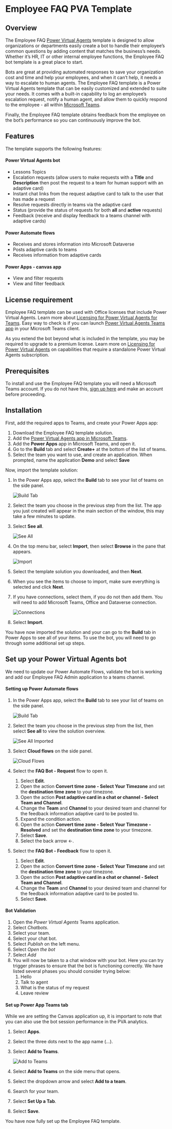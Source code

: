 # Employee FAQ PVA Template

## Overview

The Employee FAQ [Power Virtual Agents](https://powervirtualagents.microsoft.com/) template is designed to allow organizations or departments easily create a bot to handle their employee’s common questions by adding content that matches the business’s needs. Whether it’s HR, IT or other internal employee functions, the Employee FAQ bot template is a great place to start. 

Bots are great at providing automated responses to save your organization cost and time and help your employees, and when it can’t help, it needs a way to escalate to human agents. The Employee FAQ template is a Power Virtual Agents template that can be easily customized and extended to suite your needs. It comes with a built-in capability to log an employee’s escalation request, notify a human agent, and allow them to quickly respond to the employee - all within [Microsoft Teams](https://www.microsoft.com/microsoft-teams/group-chat-software). 

Finally, the Employee FAQ template obtains feedback from the employee on the bot’s performance so you can continuously improve the bot.



## Features

The template supports the following features:



#### Power Virtual Agents bot

- Lessons Topics
- Escalation requests (allow users to make requests with a **Title** and **Description** then post the request to a team for human support with an adaptive card)
- Instant chat links from the request adaptive card to talk to the user that has made a request
- Resolve requests directly in teams via the adaptive card
- Status (provide the status of requests for both **all** and **active** requests)
- Feedback (receive and display feedback to a teams channel with adaptive cards)



#### Power Automate flows

- Receives and stores information into Microsoft Dataverse
- Posts adaptive cards to teams
- Receives information from adaptive cards



#### Power Apps - canvas app

- View and filter requests
- View and filter feedback



## License requirement

Employee FAQ template can be used with Office licenses that include Power Virtual Agents. Learn more about [Licensing for Power Virtual Agents for Teams]( https://docs.microsoft.com/power-virtual-agents/teams/requirements-licensing-teams). Easy way to check is if you can launch [Power Virtual Agents Teams app](https://aka.ms/PVAForTeams) in your Microsoft Teams client.

As you extend the bot beyond what is included in the template, you may be required to upgrade to a premium license. Learn more on [Licensing for Power Virtual Agents](https://docs.microsoft.com/power-virtual-agents/requirements-licensing-subscriptions) on capabilities that require a standalone Power Virtual Agents subscription.



## Prerequisites

To install and use the Employee FAQ template you will need a Microsoft Teams account. If you do not have this, [sign up here](https://www.microsoft.com/microsoft-teams/group-chat-software) and make an account before proceeding.



## Installation

First, add the required apps to Teams, and create your Power Apps app:

1. Download the Employee FAQ template solution.
2. Add the [Power Virtual Agents app in Microsoft Teams](https://docs.microsoft.com/power-virtual-agents/teams/authoring-first-bot-teams#add-the-power-virtual-agents-app-in-microsoft-teams).
3. Add the **Power Apps** app in Microsoft Teams, and open it.
4. Go to the **Build** tab and select **Create+** at the bottom of the list of teams.
5. Select the team you want to use, and create an application. When prompted, name the application **Demo** and select **Save** 

 

Now, import the template solution:

1. In the Power Apps app, select the **Build** tab to see your list of teams on the side panel. 
   

   ![Build Tab](Images/Build-Tab)
   
2. Select the team you choose in the previous step from the list. The app you just created will appear in the main section of the window, this may take a few minutes to update.

3. Select **See all**.
   

   ![See All](Images/See-All)
   
4. On the top menu bar, select **Import**, then select **Browse** in the pane that appears.


   ![Import](Images/Import)

5. Select the template solution you downloaded, and then **Next**.

6. When you see the items to choose to import, make sure everything is selected and click **Next**.

7. If you have connections, select them, if you do not then add them. You will need to add Microsoft Teams, Office and Dataverse connection.


   ![Connections](Images/Connections)

8. Select **Import**.



You have now imported the solution and your can go to the **Build** tab in Power Apps to see all of your items. To use the bot, you will need to go through some additional set up steps.



## Set up your Power Virtual Agents bot

We need to update our Power Automate Flows, validate the bot is working and add our Employee FAQ Admin application to a teams channel.



#### Setting up Power Automate flows

1. In the Power Apps app, select the **Build** tab to see your list of teams on the side panel.
   

    ![Build Tab](Images/Build-Tab)


2. Select the team you choose in the previous step from the list, then select **See all** to view the solution overview.


   ![See All Imported](Images/Imported-See-All)

   

3. Select **Cloud flows** on the side panel.
   

   ![Cloud Flows](Images/Cloud-Flows)
   
4. Select the **FAQ Bot - Request** flow to open it.
   1. Select **Edit**.
   2. Open the action **Convert time zone - Select Your Timezone** and set the **destination time zone** to your timezone.
   3. Open the action **Post adaptive card in a chat or channel - Select Team and Channel**.
   4. Change the **Team** and **Channel** to your desired team and channel for the feedback information adaptive card to be posted to.
   5. Expand the condition action.
   6.  Open the action **Convert time zone - Select Your Timezone - Resolved** and set the **destination time zone** to your timezone.
   7. Select **Save**.
   8. Select the back arrow ←.

5. Select the **FAQ Bot - Feedback** flow to open it.
   1. Select **Edit**.
   2. Open the action **Convert time zone - Select Your Timezone** and set the **destination time zone** to your timezone.
   3. Open the action **Post adaptive card in a chat or channel - Select Team and Channel**.
   4. Change the **Team** and **Channel** to your desired team and channel for the feedback information adaptive card to be posted to.
   5. Select **Save**.



#### Bot Validation

1. Open the *Power Virtual Agents* Teams application.
2. Select *Chatbots*.
3. Select your team.
4. Select your chat bot.
5. Select *Publish* on the left menu.
6. Select *Open the bot*
7. Select *Add*
8. You will now be taken to a chat window with your bot. Here you can try trigger phrases to ensure that the bot is functioning correctly. We have listed several phases you should consider trying below:
   1. Hello
   2. Talk to agent
   3. What is the status of my request
   4. Leave review



#### Set up Power App Teams tab

While we are setting the Canvas application up, it is important to note that you can also use the bot session performance in the PVA analytics.

 

1. Select **Apps**.

2. Select the three dots next to the app name (...).

3. Select **Add to Teams**.
   

   ![Add to Teams](Images/Add-to-Teams)


4. Select **Add to Teams** on the side menu that opens.

5. Select the dropdown arrow and select **Add to a team**.

6. Search for your team.

7. Select **Set Up a Tab**.

8. Select **Save**.

 

You have now fully set up the Employee FAQ template.